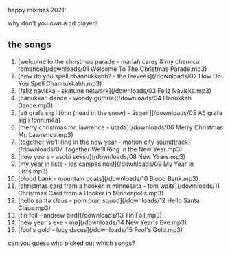 happy mixmas 2021!

why don't you own a cd player?

## the songs

1. [welcome to the christmas parade - mariah carey & my chemical romance](/downloads/01 Welcome To The Christmas Parade.mp3)
2. [how do you spell channukkahh? - the leevees](/downloads/02 How Do You Spell Channukkahh.mp3)
3. [feliz naviska - skatune network](/downloads/03 Feliz Naviska.mp3)
4. [hanukkah dance - woody guthrie](/downloads/04 Hanukkah Dance.mp3)
5. [að grafa sig í fönn (head in the snow) - ásgeir](/downloads/05 Að grafa sig í fönn.m4a)
6. [merry christmas mr. lawrence - utada](/downloads/06 Merry Christmas Mr. Lawrence.mp3)
7. [together we'll ring in the new year - motion city soundtrack](/downloads/07 Together We'll Ring in the New Year.mp3)
8. [new years - asobi seksu](/downloads/08 New Years.mp3)
9. [my year in lists - los campesinos!](/downloads/09 My Year In Lists.mp3)
10. [blood bank - mountain goats](/downloads/10 Blood Bank.mp3)
11. [christmas card from a hooker in minnesota - tom waits](/downloads/11 Christmas Card from a Hooker in Minneapolis.mp3)
12. [hello santa claus - pom pom squad](/downloads/12 Hello Santa Claus.mp3)
13. [tin foil - andrew bird](/downloads/13 Tin Foil.mp3)
14. [new year's eve - mø](/downloads/14 New Year's Eve.mp3)
15. [fool's gold - lucy dacus](/downloads/15 Fool's Gold.mp3)

can you guess who picked out which songs?
